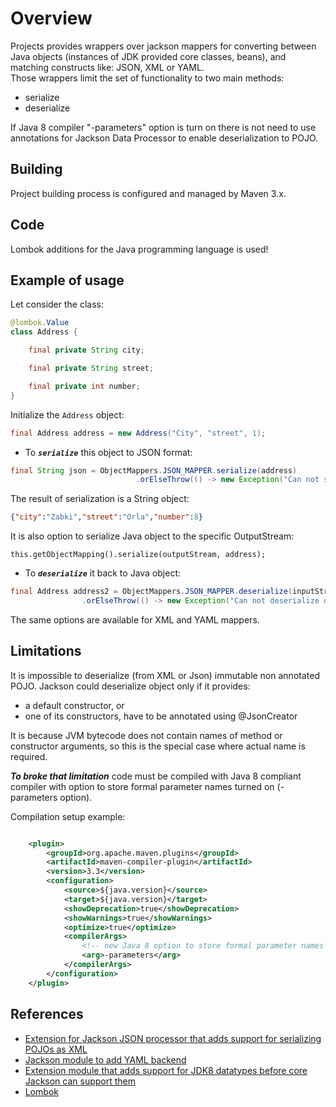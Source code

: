 # Overview

Projects provides wrappers over jackson mappers for converting between 
Java objects (instances of JDK provided core classes, beans), and matching constructs like: JSON, XML or YAML. <br/>
Those wrappers limit the set of functionality to two main methods:

  - serialize
  - deserialize

If Java 8 compiler "-parameters" option is turn on there is not need to use annotations for 
Jackson Data Processor to enable deserialization to POJO.
 
## Building

Project building process is configured and managed by Maven 3.x.

## Code

Lombok additions for the Java programming language is used!

## Example of usage

Let consider the class:

```java
@lombok.Value
class Address {

    final private String city;

    final private String street;

    final private int number;
}
```

Initialize the `Address` object:

```java
final Address address = new Address("City", "street", 1);
```

- To ***`serialize`*** this object to JSON format:

```java
final String json = ObjectMappers.JSON_MAPPER.serialize(address)
                            .orElseThrow(() -> new Exception("Can not serialize object to JSON"));
```

The result of serialization is a String object:

```json
{"city":"Zabki","street":"Orla","number":8}
```

It is also option to serialize Java object to the specific OutputStream:

```
this.getObjectMapping().serialize(outputStream, address);
```

- To ***`deserialize`*** it back to Java object:


```java
final Address address2 = ObjectMappers.JSON_MAPPER.deserialize(inputStream, Address.class)
                .orElseThrow(() -> new Exception("Can not deserialize object from JSON"));                                        
```

The same options are available for XML and YAML mappers.

## Limitations

It is impossible to deserialize (from XML or Json) immutable non annotated POJO.
Jackson could deserialize object only if it provides:

- a default constructor, or
- one of its constructors, have to be annotated using @JsonCreator

It is because JVM bytecode does not contain names of method or constructor arguments, so this is the special case where actual name is required. 


***To broke that limitation*** code must be compiled with Java 8 compliant compiler with option to store formal 
parameter names turned on (-parameters option).

Compilation setup example:

```xml

    <plugin>
        <groupId>org.apache.maven.plugins</groupId>
        <artifactId>maven-compiler-plugin</artifactId>
        <version>3.3</version>
        <configuration>
            <source>${java.version}</source>
            <target>${java.version}</target>
            <showDeprecation>true</showDeprecation>
            <showWarnings>true</showWarnings>
            <optimize>true</optimize>
            <compilerArgs>
                <!-- new Java 8 option to store formal parameter names of methods and constructors -->
                <arg>-parameters</arg>
            </compilerArgs>
        </configuration>
    </plugin>

```

## References

* [Extension for Jackson JSON processor that adds support for serializing POJOs as XML](https://github.com/FasterXML/jackson-dataformat-xml)  
* [Jackson module to add YAML backend](https://github.com/FasterXML/jackson-dataformat-yaml)  
* [Extension module that adds support for JDK8 datatypes before core Jackson can support them](https://github.com/FasterXML/jackson-module-parameter-names)
* [Lombok](https://github.com/rzwitserloot/lombok)

